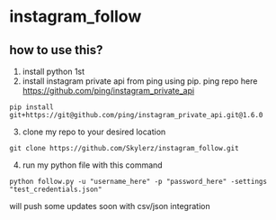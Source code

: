 # instagram_follow

## how to use this?

1. install python 1st
2. install instagram private api from ping using pip. ping repo here https://github.com/ping/instagram_private_api
```
pip install git+https://git@github.com/ping/instagram_private_api.git@1.6.0
```
3. clone my repo to your desired location
```
git clone https://github.com/Skylerz/instagram_follow.git
```
4. run my python file with this command
```
python follow.py -u "username_here" -p "password_here" -settings "test_credentials.json"
```

will push some updates soon with csv/json integration
